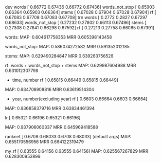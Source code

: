 dev
    words           [ 0.66772  0.67436  0.66772  0.67436]
    words_not_stop  [ 0.65903  0.66364  0.65903  0.66364]
    stems           [ 0.67028  0.67904  0.67028  0.67904]
    rf              [ 0.67083  0.67708  0.67083  0.67708]
trn
    words           [ 0.2772   0.2827   0.67297  0.68633]
    words_not_stop  [ 0.27232  0.27802  0.66113  0.67496]
    stems           [ 0.27308  0.27841  0.66298  0.67592]
    rf              [ 0.27213  0.27758  0.66065  0.67391]

words:
MAP: 0.604617758353
MRR 0.605398143458

words_not_stop:
MAP: 0.586074272582
MRR 0.591352012185

stems:
MAP: 0.629490284847
MRR 0.639263756526

rf: words + words_not_stop + stems
MAP: 0.629987604988
MRR 0.631012307798

- time, number
rf              [ 0.65815  0.66449  0.65815  0.66449]

MAP: 0.634708908816
MRR 0.63619514304

- year, number(excluding year)
rf              [ 0.6603   0.66664  0.6603   0.66664]

MAP: 0.636858379716
MRR 0.63834461394

lr              [ 0.65321  0.66196  0.65321  0.66196]

MAP: 0.637906060337
MRR 0.645969418588

ranknet         [ 0.6708   0.68033  0.6708   0.68033]
(default args)
MAP: 0.655170556956
MRR 0.664122319479

my_rf           [ 0.63555  0.64156  0.63555  0.64156]
MAP: 0.625567267829
MRR 0.628300953896

